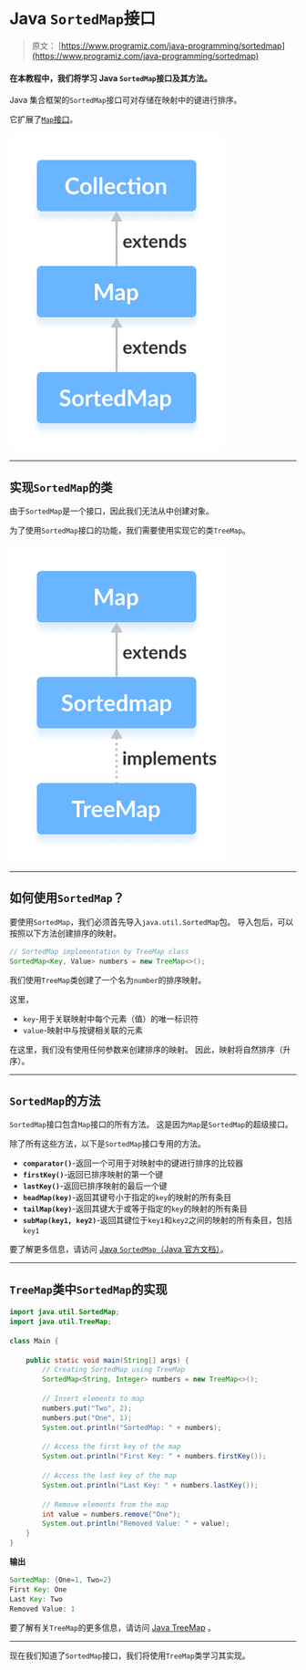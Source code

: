 # Java `SortedMap`接口

> 原文： [https://www.programiz.com/java-programming/sortedmap](https://www.programiz.com/java-programming/sortedmap)

#### 在本教程中，我们将学习 Java `SortedMap`接口及其方法。

Java 集合框架的`SortedMap`接口可对存储在映射中的键进行排序。

它扩展了[`Map`接口](/java-programming/map "Java Map interface")。

![Java SortedMap interface extends the Map interface.](img/983d9bfdc416aa56f1705b2c1eecb33c.png)

* * *

## 实现`SortedMap`的类

由于`SortedMap`是一个接口，因此我们无法从中创建对象。

为了使用`SortedMap`接口的功能，我们需要使用实现它的类`TreeMap`。

![The Java TreeMap class implements the SortedMap interface.](img/51c3124901f7491192562c5f69a5ea21.png)

* * *

## 如何使用`SortedMap`？

要使用`SortedMap`，我们必须首先导入`java.util.SortedMap`包。 导入包后，可以按照以下方法创建排序的映射。

```java
// SortedMap implementation by TreeMap class
SortedMap<Key, Value> numbers = new TreeMap<>(); 
```

我们使用`TreeMap`类创建了一个名为`number`的排序映射。

这里，

*   `key`-用于关联映射中每个元素（值）的唯一标识符
*   `value`-映射中与按键相关联的元素

在这里，我们没有使用任何参数来创建排序的映射。 因此，映射将自然排序（升序）。

* * *

## `SortedMap`的方法

`SortedMap`接口包含`Map`接口的所有方法。 这是因为`Map`是`SortedMap`的超级接口。

除了所有这些方法，以下是`SortedMap`接口专用的方法。

*   **`comparator()`**-返回一个可用于对映射中的键进行排序的比较器
*   **`firstKey()`**-返回已排序映射的第一个键
*   **`lastKey()`**-返回已排序映射的最后一个键
*   **`headMap(key)`**-返回其键号小于指定的`key`的映射的所有条目
*   **`tailMap(key)`**-返回其键大于或等于指定的`key`的映射的所有条目
*   **`subMap(key1, key2)`**-返回其键位于`key1`和`key2`之间的映射的所有条目，包括`key1`

要了解更多信息，请访问 [Java `SortedMap`（Java 官方文档）](https://docs.oracle.com/javase/7/docs/api/java/util/SortedMap.html)。

* * *

## `TreeMap`类中`SortedMap`的实现

```java
import java.util.SortedMap;
import java.util.TreeMap;

class Main {

    public static void main(String[] args) {
        // Creating SortedMap using TreeMap
        SortedMap<String, Integer> numbers = new TreeMap<>();

        // Insert elements to map
        numbers.put("Two", 2);
        numbers.put("One", 1);
        System.out.println("SortedMap: " + numbers);

        // Access the first key of the map
        System.out.println("First Key: " + numbers.firstKey());

        // Access the last key of the map
        System.out.println("Last Key: " + numbers.lastKey());

        // Remove elements from the map
        int value = numbers.remove("One");
        System.out.println("Removed Value: " + value);
    }
} 
```

**输出**

```java
SortedMap: {One=1, Two=2}
First Key: One
Last Key: Two
Removed Value: 1 
```

要了解有关`TreeMap`的更多信息，请访问 [Java TreeMap](/java-programming/treemap "Java TreeMap Class") 。

* * *

现在我们知道了`SortedMap`接口，我们将使用`TreeMap`类学习其实现。